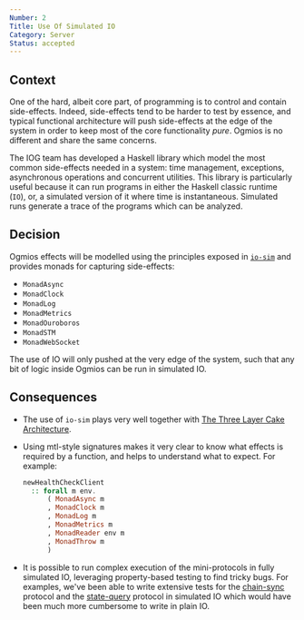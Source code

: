 ```yaml
---
Number: 2
Title: Use Of Simulated IO
Category: Server
Status: accepted 
---
```


<!-- ADR template adapted from Michael Nygard's -->

## Context

<!-- What is the issue that we're seeing that is motivating this decision or change? -->

One of the hard, albeit core part, of programming is to control and contain side-effects. Indeed, side-effects tend to be harder to test by essence, and typical functional architecture will push side-effects at the edge of the system in order to keep most of the core functionality _pure_. Ogmios is no different and share the same concerns. 

The IOG team has developed a Haskell library which model the most common side-effects needed in a system: time management, exceptions, asynchronous operations and concurrent utilities. This library is particularly useful because it can run programs in either the Haskell classic runtime (`IO`), or, a simulated version of it where time is instantaneous. Simulated runs generate a trace of the programs which can be analyzed.

## Decision

<!-- What is the change that we're proposing and/or doing? -->

Ogmios effects will be modelled using the principles exposed in [`io-sim`](https://github.com/input-output-hk/ouroboros-network/tree/22d9b995e2c302fb14532aa459bc6b81627267bc/io-sim) and provides monads for capturing side-effects:

- `MonadAsync`
- `MonadClock`
- `MonadLog`
- `MonadMetrics`
- `MonadOuroboros`
- `MonadSTM`
- `MonadWebSocket`

The use of IO will only pushed at the very edge of the system, such that any bit of logic inside Ogmios can be run in simulated IO. 

## Consequences

<!-- What becomes easier or more difficult to do because of this change? -->

- The use of `io-sim` plays very well together with [The Three Layer Cake Architecture](./organize-as-three-layer-cake.md). 

- Using mtl-style signatures makes it very clear to know what effects is required by a function, and helps to understand what to expect. For example:

  ```hs
  newHealthCheckClient
    :: forall m env.
        ( MonadAsync m
        , MonadClock m
        , MonadLog m
        , MonadMetrics m
        , MonadReader env m
        , MonadThrow m
        )
  ```

- It is possible to run complex execution of the mini-protocols in fully simulated IO, leveraging property-based testing to find tricky bugs. For examples, we've been able to write extensive tests for the [chain-sync](https://github.com/CardanoSolutions/ogmios/blob/b0d242ab1d602f185fa5ef3ce088f6ec25008df7/server/test/unit/Ogmios/App/Protocol/ChainSyncSpec.hs#L88-L93) protocol and the [state-query](https://github.com/CardanoSolutions/ogmios/blob/b0d242ab1d602f185fa5ef3ce088f6ec25008df7/server/test/unit/Ogmios/App/Protocol/StateQuerySpec.hs#L113-L114) protocol in simulated IO which would have been much more cumbersome to write in plain IO. 
